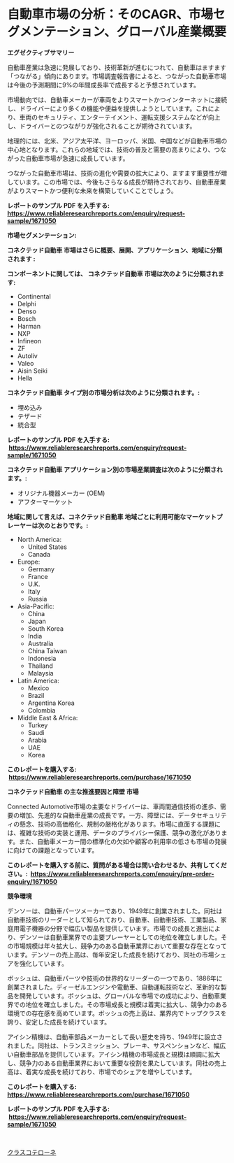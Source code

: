 <p><h1>自動車市場の分析：そのCAGR、市場セグメンテーション、グローバル産業概要</h1></p><p><strong>エグゼクティブサマリー</strong></p>
<p><p>自動車産業は急速に発展しており、技術革新が進むにつれて、自動車はますます「つながる」傾向にあります。市場調査報告書によると、つながった自動車市場は今後の予測期間に9%の年間成長率で成長すると予想されています。</p><p>市場動向では、自動車メーカーが車両をよりスマートかつインターネットに接続し、ドライバーにより多くの機能や便益を提供しようとしています。これにより、車両のセキュリティ、エンターテイメント、運転支援システムなどが向上し、ドライバーとのつながりが強化されることが期待されています。</p><p>地理的には、北米、アジア太平洋、ヨーロッパ、米国、中国などが自動車市場の中心地となります。これらの地域では、技術の普及と需要の高まりにより、つながった自動車市場が急速に成長しています。</p><p>つながった自動車市場は、技術の進化や需要の拡大により、ますます重要性が増しています。この市場では、今後もさらなる成長が期待されており、自動車産業がよりスマートかつ便利な未来を構築していくことでしょう。</p></p>
<p><strong>レポートのサンプル PDF を入手する: <a href="https://www.reliableresearchreports.com/enquiry/request-sample/1671050">https://www.reliableresearchreports.com/enquiry/request-sample/1671050</a></strong></p>
<p><strong>市場セグメンテーション:</strong></p>
<p><strong> コネクテッド自動車 市場はさらに概要、展開、アプリケーション、地域に分類されます :</strong></p>
<p><strong>コンポーネントに関しては、 コネクテッド自動車 市場は次のように分類されます: &nbsp;</strong></p>
<p><ul><li>Continental</li><li>Delphi</li><li>Denso</li><li>Bosch</li><li>Harman</li><li>NXP</li><li>Infineon</li><li>ZF</li><li>Autoliv</li><li>Valeo</li><li>Aisin Seiki</li><li>Hella</li></ul></p>
<p><strong> コネクテッド自動車 タイプ別の市場分析は次のように分類されます。:</strong></p>
<p><ul><li>埋め込み</li><li>テザード</li><li>統合型</li></ul></p>
<p><strong>レポートのサンプル PDF を入手する: &nbsp;<a href="https://www.reliableresearchreports.com/enquiry/request-sample/1671050">https://www.reliableresearchreports.com/enquiry/request-sample/1671050</a></strong></p>
<p><strong> コネクテッド自動車 アプリケーション別の市場産業調査は次のように分類されます。:</strong></p>
<p><ul><li>オリジナル機器メーカー (OEM)</li><li>アフターマーケット</li></ul></p>
<p><strong>地域に関して言えば、コネクテッド自動車 地域ごとに利用可能なマーケットプレーヤーは次のとおりです。:</strong></p>
<p><ul>
    <li>
        North America:
        <ul>
            <li>United States</li>
            <li>Canada</li>
        </ul>
    </li>
    <li>
        Europe:
        <ul>
            <li>Germany</li>
            <li>France</li>
            <li>U.K.</li>
            <li>Italy</li>
            <li>Russia</li>
        </ul>
    </li>
    <li>
        Asia-Pacific:
        <ul>
            <li>China</li>
            <li>Japan</li>
            <li>South Korea</li>
            <li>India</li>
            <li>Australia</li>
            <li>China Taiwan</li>
            <li>Indonesia</li>
            <li>Thailand</li>
            <li>Malaysia</li>
        </ul>
    </li>
    <li>
        Latin America:
        <ul>
            <li>Mexico</li>
            <li>Brazil</li>
            <li>Argentina Korea</li>
            <li>Colombia</li>
        </ul>
    </li>
    <li>
        Middle East & Africa:
        <ul>
            <li>Turkey</li>
            <li>Saudi</li>
            <li>Arabia</li>
            <li>UAE</li>
            <li>Korea</li>
        </ul>
    </li>
    </ul></p>
<p><strong>このレポートを購入する: &nbsp;<a href="https://www.reliableresearchreports.com/purchase/1671050">https://www.reliableresearchreports.com/purchase/1671050</a></strong></p>
<p><strong>コネクテッド自動車 の主な推進要因と障壁 市場</strong></p>
<p><p>Connected Automotive市場の主要なドライバーは、車両間通信技術の進歩、需要の増加、先進的な自動車産業の成長です。一方、障壁には、データセキュリティの懸念、技術の高価格化、規制の厳格化があります。市場に直面する課題には、複雑な技術の実装と運用、データのプライバシー保護、競争の激化があります。また、自動車メーカー間の標準化の欠如や顧客の利用率の低さも市場の発展に向けての課題となっています。</p></p>
<p><strong>このレポートを購入する前に、質問がある場合は問い合わせるか、共有してください。:&nbsp; <a href="https://www.reliableresearchreports.com/enquiry/pre-order-enquiry/1671050">https://www.reliableresearchreports.com/enquiry/pre-order-enquiry/1671050</a></strong></p>
<p><strong>競争環境</strong></p>
<p><p>デンソーは、自動車パーツメーカーであり、1949年に創業されました。同社は自動車技術のリーダーとして知られており、自動車、自動車技術、工業製品、家庭用電子機器の分野で幅広い製品を提供しています。市場での成長と進出により、デンソーは自動車業界での主要プレーヤーとしての地位を確立しました。その市場規模は年々拡大し、競争力のある自動車業界において重要な存在となっています。デンソーの売上高は、毎年安定した成長を続けており、同社の市場シェアを強化しています。</p><p>ボッシュは、自動車パーツや技術の世界的なリーダーの一つであり、1886年に創業されました。ディーゼルエンジンや電動車、自動運転技術など、革新的な製品を開発しています。ボッシュは、グローバルな市場での成功により、自動車業界での地位を確立しました。その市場成長と規模は着実に拡大し、競争力のある環境での存在感を高めています。ボッシュの売上高は、業界内でトップクラスを誇り、安定した成長を続けています。</p><p>アイシン精機は、自動車部品メーカーとして長い歴史を持ち、1949年に設立されました。同社は、トランスミッション、ブレーキ、サスペンションなど、幅広い自動車部品を提供しています。アイシン精機の市場成長と規模は順調に拡大し、競争力のある自動車業界において重要な役割を果たしています。同社の売上高は、着実な成長を続けており、市場でのシェアを増やしています。</p></p>
<p><strong>このレポートを購入する: &nbsp; <a href="https://www.reliableresearchreports.com/purchase/1671050">https://www.reliableresearchreports.com/purchase/1671050</a></strong></p>
<p><strong>レポートのサンプル PDF を入手する: &nbsp;<a href="https://www.reliableresearchreports.com/enquiry/request-sample/1671050">https://www.reliableresearchreports.com/enquiry/request-sample/1671050</a></strong><strong></strong></p>
<p>&nbsp;</p>
<p><p><a href="https://medium.com/@chrispbacon162023/%E3%82%AF%E3%83%A9%E3%82%B9%E3%82%B3%E3%83%86%E3%83%AD%E3%83%B3%E5%B8%82%E5%A0%B4%E3%81%AE%E5%88%86%E6%9E%90-%E3%82%B0%E3%83%AD%E3%83%BC%E3%83%90%E3%83%AB%E7%94%A3%E6%A5%AD%E3%81%AE%E5%B1%95%E6%9C%9B%E3%81%A8%E4%BA%88%E6%B8%AC-2024%E5%B9%B4%E3%81%8B%E3%82%892031%E5%B9%B4-a1f9fe813136">クラスコテローネ</a></p></p>